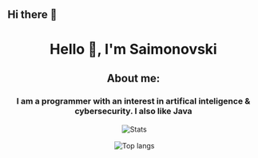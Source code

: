 ## Hi there 👋

<h1 align="center">Hello 👋, I'm Saimonovski</h1>
<h2 align="center">About me:</h2>
<h3 align="center">I am a programmer with an interest in artifical inteligence & cybersecurity. I also like Java</h3>

<p align="center">&nbsp;<img align="center" src="https://github-readme-stats.vercel.app/api?username=saimonovski&show_icons=true&count_private=true&theme=ambient_gradient" alt="Stats" /></p>
<p align="center">&nbsp;<img align="center" src="https://github-readme-stats.vercel.app/api/top-langs?username=saimonovski&show_icons=true&locale=en&hide_border=false&layout=compact&theme=ambient_gradient" alt="Top langs" /></p>

<!--
**saimonovski/saimonovski** is a ✨ _special_ ✨ repository because its `README.md` (this file) appears on your GitHub profile.

Here are some ideas to get you started:

- 🔭 I’m currently working on ...
- 🌱 I’m currently learning ...
- 👯 I’m looking to collaborate on ...
- 🤔 I’m looking for help with ...
- 💬 Ask me about ...
- 📫 How to reach me: ...
- 😄 Pronouns: ...
- ⚡ Fun fact: ...
-->
